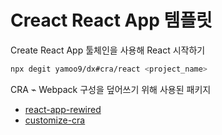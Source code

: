 # Creact React App 템플릿

Create React App 툴체인을 사용해 React 시작하기

```sh
npx degit yamoo9/dx#cra/react <project_name>
```

CRA ⌁ Webpack 구성을 덮어쓰기 위해 사용된 패키지

- [react-app-rewired](https://www.npmjs.com/package/react-app-rewired)
- [customize-cra](https://www.npmjs.com/package/customize-cra)